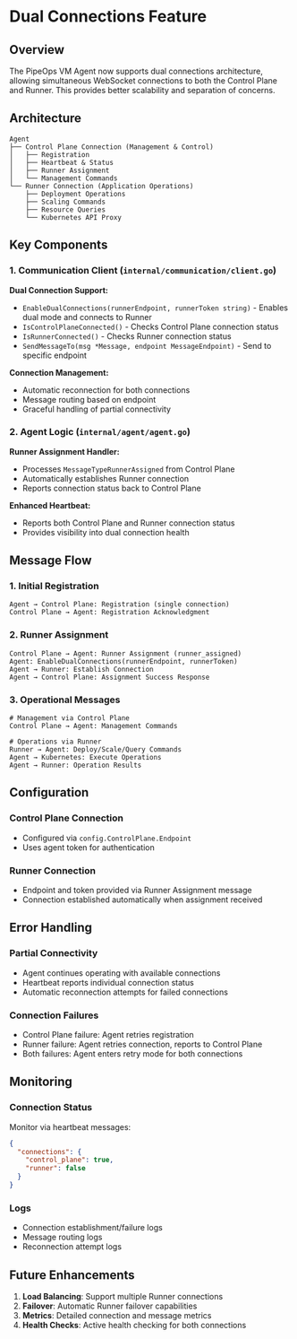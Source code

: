 # Dual Connections Feature

## Overview

The PipeOps VM Agent now supports dual connections architecture, allowing simultaneous WebSocket connections to both the Control Plane and Runner. This provides better scalability and separation of concerns.

## Architecture

```
Agent
├── Control Plane Connection (Management & Control)
│   ├── Registration
│   ├── Heartbeat & Status
│   ├── Runner Assignment
│   └── Management Commands
└── Runner Connection (Application Operations)
    ├── Deployment Operations
    ├── Scaling Commands
    ├── Resource Queries
    └── Kubernetes API Proxy
```

## Key Components

### 1. Communication Client (`internal/communication/client.go`)

**Dual Connection Support:**
- `EnableDualConnections(runnerEndpoint, runnerToken string)` - Enables dual mode and connects to Runner
- `IsControlPlaneConnected()` - Checks Control Plane connection status
- `IsRunnerConnected()` - Checks Runner connection status
- `SendMessageTo(msg *Message, endpoint MessageEndpoint)` - Send to specific endpoint

**Connection Management:**
- Automatic reconnection for both connections
- Message routing based on endpoint
- Graceful handling of partial connectivity

### 2. Agent Logic (`internal/agent/agent.go`)

**Runner Assignment Handler:**
- Processes `MessageTypeRunnerAssigned` from Control Plane
- Automatically establishes Runner connection
- Reports connection status back to Control Plane

**Enhanced Heartbeat:**
- Reports both Control Plane and Runner connection status
- Provides visibility into dual connection health

## Message Flow

### 1. Initial Registration
```
Agent → Control Plane: Registration (single connection)
Control Plane → Agent: Registration Acknowledgment
```

### 2. Runner Assignment
```
Control Plane → Agent: Runner Assignment (runner_assigned)
Agent: EnableDualConnections(runnerEndpoint, runnerToken)
Agent → Runner: Establish Connection
Agent → Control Plane: Assignment Success Response
```

### 3. Operational Messages
```
# Management via Control Plane
Control Plane → Agent: Management Commands

# Operations via Runner  
Runner → Agent: Deploy/Scale/Query Commands
Agent → Kubernetes: Execute Operations
Agent → Runner: Operation Results
```

## Configuration

### Control Plane Connection
- Configured via `config.ControlPlane.Endpoint`
- Uses agent token for authentication

### Runner Connection  
- Endpoint and token provided via Runner Assignment message
- Connection established automatically when assignment received

## Error Handling

### Partial Connectivity
- Agent continues operating with available connections
- Heartbeat reports individual connection status
- Automatic reconnection attempts for failed connections

### Connection Failures
- Control Plane failure: Agent retries registration
- Runner failure: Agent retries connection, reports to Control Plane
- Both failures: Agent enters retry mode for both connections

## Monitoring

### Connection Status
Monitor via heartbeat messages:
```json
{
  "connections": {
    "control_plane": true,
    "runner": false
  }
}
```

### Logs
- Connection establishment/failure logs
- Message routing logs  
- Reconnection attempt logs

## Future Enhancements

1. **Load Balancing**: Support multiple Runner connections
2. **Failover**: Automatic Runner failover capabilities
3. **Metrics**: Detailed connection and message metrics
4. **Health Checks**: Active health checking for both connections
